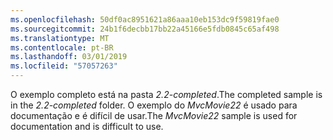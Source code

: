 ```yaml
---
ms.openlocfilehash: 50df0ac8951621a86aaa10eb153dc9f59819fae0
ms.sourcegitcommit: 24b1f6decbb17bb22a45166e5fdb0845c65af498
ms.translationtype: MT
ms.contentlocale: pt-BR
ms.lasthandoff: 03/01/2019
ms.locfileid: "57057263"
---
```

<span data-ttu-id="52c30-101">O exemplo completo está na pasta *2.2-completed*.</span><span class="sxs-lookup"><span data-stu-id="52c30-101">The completed sample is in the *2.2-completed* folder.</span></span> <span data-ttu-id="52c30-102">O exemplo do *MvcMovie22* é usado para documentação e é difícil de usar.</span><span class="sxs-lookup"><span data-stu-id="52c30-102">The *MvcMovie22* sample is used for documentation and is difficult to use.</span></span>